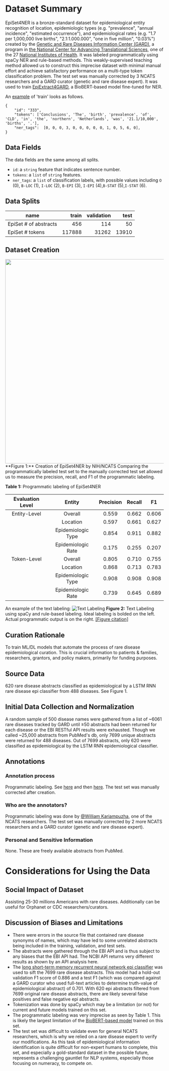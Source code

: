 # Dataset Summary
EpiSet4NER is a bronze-standard dataset for epidemiological entity recognition of location, epidemiologic types (e.g. "prevalence", "annual incidence", "estimated occurrence"), and epidemiological rates (e.g. "1.7 per 1,000,000 live births", "2.1:1.000.000", "one in five million", "0.03%") created by the [Genetic and Rare Diseases Information Center (GARD)](https://rarediseases.info.nih.gov/), a program in [the National Center for Advancing Translational Sciences](https://ncats.nih.gov/), one of the 27 [National Institutes of Health](https://www.nih.gov/). It was labeled programmatically using spaCy NER and rule-based methods. This weakly-supervised teaching method allowed us to construct this imprecise dataset with minimal manual effort and achieve satisfactory performance on a multi-type token classification problem. The test set was manually corrected by 3 NCATS researchers and a GARD curator (genetic and rare disease expert). It was used to train [EpiExtract4GARD](https://huggingface.co/ncats/EpiExtract4GARD), a BioBERT-based model fine-tuned for NER.

An [example](https://pubmed.ncbi.nlm.nih.gov/24237863/) of 'train' looks as follows.
```
{
    "id": "333",
    "tokens": ['Conclusions', 'The', 'birth', 'prevalence', 'of', 'CLD', 'in', 'the', 'northern', 'Netherlands', 'was', '21.1/10,000', 'births', '.'],
    "ner_tags":  [0, 0, 0, 3, 0, 0, 0, 0, 0, 1, 0, 5, 6, 0],
}
```
## Data Fields

The data fields are the same among all splits.
- `id`: a `string` feature that indicates sentence number.
- `tokens`: a `list` of `string` features.
- `ner_tags`: a `list` of classification labels, with possible values including `O` (0), `B-LOC` (1), `I-LOC` (2), `B-EPI` (3), `I-EPI` (4),`B-STAT` (5),`I-STAT` (6).

## Data Splits

|name |train |validation|test|
|---------|-----:|----:|----:|
|EpiSet \# of abstracts|456|114|50|
|EpiSet \# tokens  |117888|31262|13910|


## Dataset Creation
<img src="https://raw.githubusercontent.com/ncats/epi4GARD/master/EpiExtract4GARD/datasets/EpiCustomV3/EpiSet%20Flowchart%20FINAL.png" height="650">  
**Figure 1:** Creation of EpiSet4NER by NIH/NCATS
Comparing the programmatically labeled test set to the manually corrected test set allowed us to measure the precision, recall, and F1 of the programmatic labeling. 

**Table 1:** Programmatic labeling of EpiSet4NER  

| Evaluation Level |          Entity          | Precision | Recall |   F1  |
|:----------------:|:------------------------:|:---------:|:------:|:-----:|
|   Entity-Level   |          Overall         |   0.559   |  0.662 | 0.606 |
|                  |         Location         |   0.597   |  0.661 | 0.627 |
|                  | Epidemiologic Type       |   0.854   |  0.911 | 0.882 |
|                  |    Epidemiologic Rate    |   0.175   |  0.255 | 0.207 |
|   Token-Level    |          Overall         |   0.805   |  0.710 | 0.755 |
|                  |         Location         |   0.868   |  0.713 | 0.783 |
|                  |    Epidemiologic Type    |   0.908   |  0.908 | 0.908 |
|                  |    Epidemiologic Rate    |   0.739   |  0.645 | 0.689 |

An example of the text labeling:
![Text Labeling](https://raw.githubusercontent.com/ncats/epi4GARD/master/EpiExtract4GARD/datasets/EpiCustomV3/Text%20Labeling4.png)
**Figure 2:** Text Labeling using spaCy and rule-based labeling. Ideal labeling is bolded on the left. Actual programmatic output is on the right. [\[Figure citation\]](https://pubmed.ncbi.nlm.nih.gov/33649778/)

## Curation Rationale

To train ML/DL models that automate the process of rare disease epidemiological curation. This is crucial information to patients & families, researchers, grantors, and policy makers, primarily for funding purposes. 

## Source Data
620 rare disease abstracts classified as epidemiological by a LSTM RNN rare disease epi classifier from 488 diseases. See Figure 1.

## Initial Data Collection and Normalization

A random sample of 500 disease names were gathered from a list of ~6061 rare diseases tracked by GARD until &ge;50 abstracts had been returned for each disease or the EBI RESTful API results were exhausted. Though we called ~25,000 abstracts from PubMed's db, only 7699 unique abstracts were returned for 488 diseases. Out of 7699 abstracts, only 620 were classified as epidemiological by the LSTM RNN epidemiological classifier.

## Annotations

### Annotation process

Programmatic labeling. See [here](https://github.com/ncats/epi4GARD/blob/master/EpiExtract4GARD/create_labeled_dataset_V2.ipynb) and then [here](https://github.com/ncats/epi4GARD/blob/master/EpiExtract4GARD/modify_existing_labels.ipynb). The test set was manually corrected after creation. 

### Who are the annotators?

Programmatic labeling was done by [@William Kariampuzha](https://github.com/wzkariampuzha), one of the NCATS researchers. 
The test set was manually corrected by 2 more NCATS researchers and a GARD curator (genetic and rare disease expert).

### Personal and Sensitive Information

None. These are freely available abstracts from PubMed.

# Considerations for Using the Data

## Social Impact of Dataset

Assisting 25-30 millions Americans with rare diseases. Additionally can be useful for Orphanet or CDC researchers/curators. 

## Discussion of Biases and Limitations
- There were errors in the source file that contained rare disease synonyms of names, which may have led to some unrelated abstracts being included in the training, validation, and test sets. 
- The abstracts were gathered through the EBI API and is thus subject to any biases that the EBI API had. The NCBI API returns very different results as shown by an API analysis here.
- The [long short-term memory recurrent neural network epi classifier](https://pubmed.ncbi.nlm.nih.gov/34457147/) was used to sift the 7699 rare disease abstracts. This model had a hold-out validation F1 score of 0.886 and a test F1 (which was compared against a GARD curator who used full-text articles to determine truth-value of epidemiological abstract) of 0.701. With 620 epi abstracts filtered from 7699 original rare disease abstracts, there are likely several false positives and false negative epi abstracts.
- Tokenization was done by spaCy which may be a limitation (or not) for current and future models trained on this set. 
- The programmatic labeling was very imprecise as seen by Table 1. This is likely the largest limitation of the [BioBERT-based model](https://huggingface.co/ncats/EpiExtract4GARD) trained on this set. 
- The test set was difficult to validate even for general NCATS researchers, which is why we relied on a rare disease expert to verify our modifications. As this task of epidemiological information identification is quite difficult for non-expert humans to complete, this set, and especially a gold-standard dataset in the possible future, represents a challenging gauntlet for NLP systems, especially those focusing on numeracy, to compete on. 
